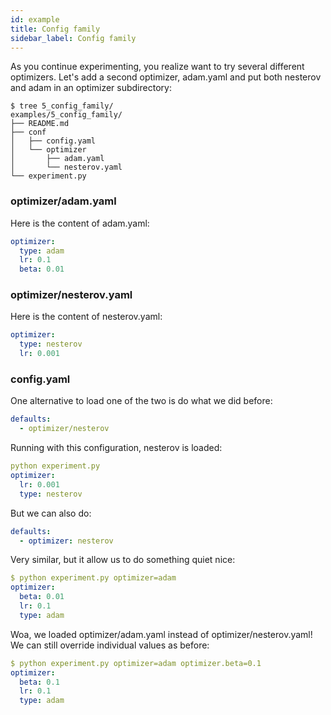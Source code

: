```yaml
---
id: example
title: Config family
sidebar_label: Config family
---
```

As you continue experimenting, you realize want to try several different optimizers.
Let's add a second optimizer, adam.yaml and put both nesterov and adam in an optimizer subdirectory:
```text
$ tree 5_config_family/
examples/5_config_family/
├── README.md
├── conf
│   ├── config.yaml
│   └── optimizer
│       ├── adam.yaml
│       └── nesterov.yaml
└── experiment.py
```

### optimizer/adam.yaml
Here is the content of adam.yaml:
```yaml
optimizer:
  type: adam
  lr: 0.1
  beta: 0.01
```
### optimizer/nesterov.yaml
Here is the content of nesterov.yaml:
```yaml
optimizer:
  type: nesterov
  lr: 0.001
```

### config.yaml
One alternative to load one of the two is do what we did before:
```yaml
defaults:
  - optimizer/nesterov
```
Running with this configuration, nesterov is loaded:
```yaml
python experiment.py
optimizer:
  lr: 0.001
  type: nesterov
```

But we can also do:
```yaml
defaults:
  - optimizer: nesterov
```

Very similar, but it allow us to do something quiet nice:
```yaml
$ python experiment.py optimizer=adam
optimizer:
  beta: 0.01
  lr: 0.1
  type: adam
```

Woa, we loaded optimizer/adam.yaml instead of optimizer/nesterov.yaml!
We can still override individual values as before:
```yaml
$ python experiment.py optimizer=adam optimizer.beta=0.1
optimizer:
  beta: 0.1
  lr: 0.1
  type: adam
```
